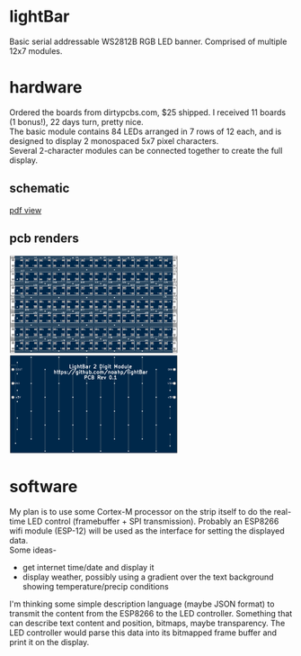 # lightBar
Basic serial addressable WS2812B RGB LED banner. Comprised of multiple 12x7 modules.

# hardware
Ordered the boards from dirtypcbs.com, $25 shipped. I received 11 boards (1 bonus!), 22 days turn, pretty nice.  
The basic module contains 84 LEDs arranged in 7 rows of 12 each, and is designed to display 2 monospaced 5x7 pixel characters.  
Several 2-character modules can be connected together to create the full display.  

## schematic
[pdf view](https://github.com/noahp/lightBar/raw/master/hw/lightBar.pdf)

## pcb renders
<img src="https://github.com/noahp/lightBar/raw/master/hw/pcbfront.png" alt="pcb front" width="300">
<img src="https://github.com/noahp/lightBar/raw/master/hw/pcbback.png" alt="pcb back" width="300">  

# software
My plan is to use some Cortex-M processor on the strip itself to do the real-time LED control (framebuffer + SPI transmission). Probably an ESP8266 wifi module (ESP-12) will be used as the interface for setting the displayed data.  
Some ideas-  
- get internet time/date and display it
- display weather, possibly using a gradient over the text background showing temperature/precip conditions

I'm thinking some simple description language (maybe JSON format) to transmit the content from the ESP8266 to the LED controller. Something that can describe text content and position, bitmaps, maybe transparency. The LED controller would parse this data into its bitmapped frame buffer and print it on the display.
